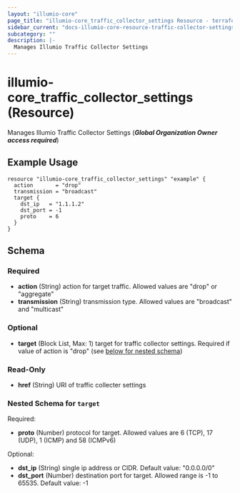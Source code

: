 ```yaml
---
layout: "illumio-core"
page_title: "illumio-core_traffic_collector_settings Resource - terraform-provider-illumio-core"
sidebar_current: "docs-illumio-core-resource-traffic-collector-settings"
subcategory: ""
description: |-
  Manages Illumio Traffic Collector Settings
---
```


# illumio-core_traffic_collector_settings (Resource)

Manages Illumio Traffic Collector Settings (***Global Organization Owner access required***)

Example Usage
------------

```hcl
resource "illumio-core_traffic_collector_settings" "example" {
  action       = "drop"
  transmission = "broadcast"
  target {
    dst_ip   = "1.1.1.2"
    dst_port = -1
    proto    = 6
  }
}
```

## Schema

### Required

- **action** (String) action for target traffic. Allowed values are "drop" or "aggregate"
- **transmission** (String) transmission type. Allowed values are "broadcast" and "multicast"

### Optional

- **target** (Block List, Max: 1) target for traffic collector settings. Required if value of action is "drop" (see [below for nested schema](#nestedblock--target))

### Read-Only

- **href** (String) URI of traffic collecter settings

<a id="nestedblock--target"></a>
### Nested Schema for `target`

Required:

- **proto** (Number) protocol for target. Allowed values are 6 (TCP), 17 (UDP), 1 (ICMP) and 58 (ICMPv6)

Optional:

- **dst_ip** (String) single ip address or CIDR. Default value: "0.0.0.0/0"
- **dst_port** (Number) destination port for target. Allowed range is -1 to 65535. Default value: -1


